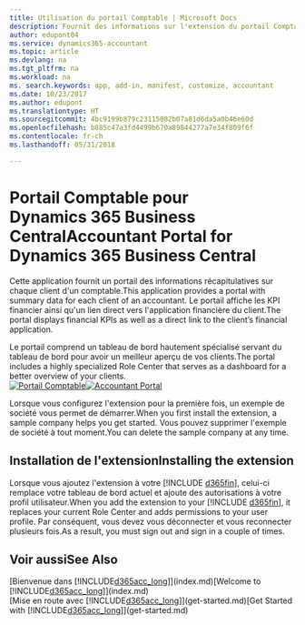 ```yaml
---
title: Utilisation du portail Comptable | Microsoft Docs
description: Fournit des informations sur l'extension du portail Comptable.
author: edupont04
ms.service: dynamics365-accountant
ms.topic: article
ms.devlang: na
ms.tgt_pltfrm: na
ms.workload: na
ms. search.keywords: app, add-in, manifest, customize, accountant
ms.date: 10/23/2017
ms.author: edupont
ms.translationtype: HT
ms.sourcegitcommit: 4bc9199b879c23115082b07a81d6da5a0b46e60d
ms.openlocfilehash: b885c47a3fd4499b670a89844277a7e34f809f6f
ms.contentlocale: fr-ch
ms.lasthandoff: 05/31/2018

---
```

# <a name="accountant-portal-for-dynamics-365-business-central"></a><span data-ttu-id="820dc-103">Portail Comptable pour Dynamics 365 Business Central</span><span class="sxs-lookup"><span data-stu-id="820dc-103">Accountant Portal for Dynamics 365 Business Central</span></span>
<span data-ttu-id="820dc-104">Cette application fournit un portail des informations récapitulatives sur chaque client d'un comptable.</span><span class="sxs-lookup"><span data-stu-id="820dc-104">This application provides a portal with summary data for each client of an accountant.</span></span> <span data-ttu-id="820dc-105">Le portail affiche les KPI financier ainsi qu'un lien direct vers l'application financière du client.</span><span class="sxs-lookup"><span data-stu-id="820dc-105">The portal displays financial KPIs as well as a direct link to the client’s financial application.</span></span>  

<span data-ttu-id="820dc-106">Le portail comprend un tableau de bord hautement spécialisé servant du tableau de bord pour avoir un meilleur aperçu de vos clients.</span><span class="sxs-lookup"><span data-stu-id="820dc-106">The portal includes a highly specialized Role Center that serves as a dashboard for a better overview of your clients.</span></span>  
<span data-ttu-id="820dc-107">[![Portail Comptable](./media/accountant-get-started/accountant-dashboard.png)](https://go.microsoft.com/fwlink/?linkid=851257)</span><span class="sxs-lookup"><span data-stu-id="820dc-107">[![Accountant Portal](./media/accountant-get-started/accountant-dashboard.png)](https://go.microsoft.com/fwlink/?linkid=851257)</span></span>

<span data-ttu-id="820dc-108">Lorsque vous configurez l'extension pour la première fois, un exemple de société vous permet de démarrer.</span><span class="sxs-lookup"><span data-stu-id="820dc-108">When you first install the extension, a sample company helps you get started.</span></span> <span data-ttu-id="820dc-109">Vous pouvez supprimer l'exemple de société à tout moment.</span><span class="sxs-lookup"><span data-stu-id="820dc-109">You can delete the sample company at any time.</span></span>  

## <a name="installing-the-extension"></a><span data-ttu-id="820dc-110">Installation de l'extension</span><span class="sxs-lookup"><span data-stu-id="820dc-110">Installing the extension</span></span>
<span data-ttu-id="820dc-111">Lorsque vous ajoutez l'extension à votre [!INCLUDE [d365fin](includes/d365fin_md.md)], celui-ci remplace votre tableau de bord actuel et ajoute des autorisations à votre profil utilisateur.</span><span class="sxs-lookup"><span data-stu-id="820dc-111">When you add the extension to your [!INCLUDE [d365fin](includes/d365fin_md.md)], it replaces your current Role Center and adds permissions to your user profile.</span></span> <span data-ttu-id="820dc-112">Par conséquent, vous devez vous déconnecter et vous reconnecter plusieurs fois.</span><span class="sxs-lookup"><span data-stu-id="820dc-112">As a result, you must sign out and sign in a couple of times.</span></span>  

## <a name="see-also"></a><span data-ttu-id="820dc-113">Voir aussi</span><span class="sxs-lookup"><span data-stu-id="820dc-113">See Also</span></span>
<span data-ttu-id="820dc-114">[Bienvenue dans [!INCLUDE[d365acc_long](includes/d365acc_long_md.md)]](index.md)</span><span class="sxs-lookup"><span data-stu-id="820dc-114">[Welcome to [!INCLUDE[d365acc_long](includes/d365acc_long_md.md)]](index.md)</span></span>  
<span data-ttu-id="820dc-115">[Mise en route avec [!INCLUDE[d365acc_long](includes/d365acc_long_md.md)]](get-started.md)</span><span class="sxs-lookup"><span data-stu-id="820dc-115">[Get Started with [!INCLUDE[d365acc_long](includes/d365acc_long_md.md)]](get-started.md)</span></span>  

